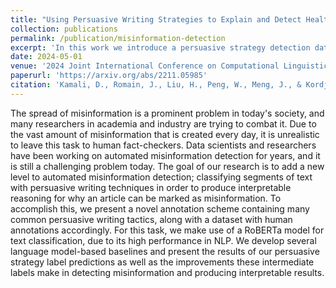 ```yaml
---
title: "Using Persuasive Writing Strategies to Explain and Detect Health Misinformation"
collection: publications
permalink: /publication/misinformation-detection
excerpt: 'In this work we introduce a persuasive strategy detection dataset and show using their labels can improve misinformation detection and explanation.'
date: 2024-05-01
venue: '2024 Joint International Conference on Computational Linguistics, Language Resources and Evaluation'
paperurl: 'https://arxiv.org/abs/2211.05985'
citation: 'Kamali, D., Romain, J., Liu, H., Peng, W., Meng, J., & Kordjamshidi, P. (2023). Using Persuasive Writing Strategies to Explain and Detect Health Misinformation. arXiv preprint arXiv:2211.05985.'
---
```


The spread of misinformation is a prominent problem in today's society, and many researchers in academia and industry are trying to combat it. Due to the vast amount of misinformation that is created every day, it is unrealistic to leave this task to human fact-checkers. Data scientists and researchers have been working on automated misinformation detection for years, and it is still a challenging problem today. The goal of our research is to add a new level to automated misinformation detection; classifying segments of text with persuasive writing techniques in order to produce interpretable reasoning for why an article can be marked as misinformation. To accomplish this, we present a novel annotation scheme containing many common persuasive writing tactics, along with a dataset with human annotations accordingly. For this task, we make use of a RoBERTa model for text classification, due to its high performance in NLP. We develop several language model-based baselines and present the results of our persuasive strategy label predictions as well as the improvements these intermediate labels make in detecting misinformation and producing interpretable results.

